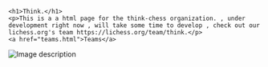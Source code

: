 <!DOCTYPE html>
<html>
  <title>think-chess</title>
  <body>

    <h1>Think.</h1>
    <p>This is a a html page for the think-chess organization. , under development right now , will take some time to develop , check out our lichess.org's team https://lichess.org/team/think.</p>
    <a href="teams.html">Teams</a>
    
  </body>
</html><img src="THink.png" alt="Image description" />
